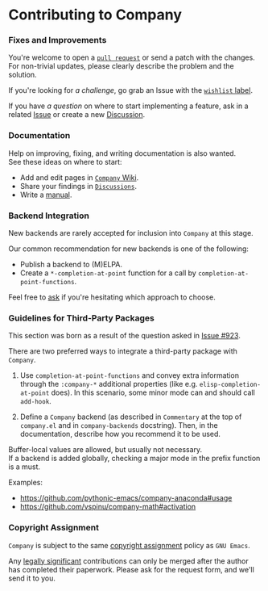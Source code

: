 # Contributing to Company

### Fixes and Improvements

You're welcome to open a [`pull request`](https://docs.github.com/en/github/collaborating-with-pull-requests)
or send a patch with the changes.  
For non-trivial updates, please clearly describe the problem and the solution.

If you're looking for *a challenge*, go grab an Issue with the
[`wishlist` label](https://github.com/company-mode/company-mode/issues?q=is%3Aissue+is%3Aopen+label%3Awishlist).

If you have *a question* on where to start implementing a feature,
ask in a related [Issue](https://github.com/company-mode/company-mode/issues)
or create a new [Discussion](https://github.com/company-mode/company-mode/discussions).


### Documentation

Help on improving, fixing, and writing documentation is also wanted.  
See these ideas on where to start:
- Add and edit pages in [`Company` Wiki](https://github.com/company-mode/company-mode/wiki).
- Share your findings in [`Discussions`](https://github.com/company-mode/company-mode/discussions/categories/show-and-tell).
- Write a [manual](https://github.com/company-mode/company-mode/issues/926).


### Backend Integration

New backends are rarely accepted for inclusion into `Company` at this stage.

Our common recommendation for new backends is one of the following:
- Publish a backend to (M)ELPA.
- Create a `*-completion-at-point` function for a call by `completion-at-point-functions`.

Feel free to [ask](https://github.com/company-mode/company-mode/discussions)
if you're hesitating which approach to choose.


### Guidelines for Third-Party Packages

This section was born as a result of the question asked in
[Issue #923](https://github.com/company-mode/company-mode/issues/923).

There are two preferred ways to integrate a third-party package with `Company`.

1. Use `completion-at-point-functions` and convey extra information through the
`:company-*` additional properties (like e.g. `elisp-completion-at-point` does).
In this scenario, some minor mode can and should call `add-hook`.

2. Define a `Company` backend (as described in `Commentary` at the top of
`company.el` and in `company-backends` docstring).
Then, in the documentation, describe how you recommend it to be used.


Buffer-local values are allowed, but usually not necessary.  
If a backend is added globally, checking a major mode in the prefix function is a must.

Examples:
- https://github.com/pythonic-emacs/company-anaconda#usage
- https://github.com/vspinu/company-math#activation


### Copyright Assignment

`Company` is subject to the same [copyright assignment](https://www.fsf.org/licensing/contributor-faq)
policy as `GNU Emacs`.

Any [legally significant](https://www.gnu.org/prep/maintain/html_node/Legally-Significant.html#Legally-Significant)
contributions can only be merged after the author has completed their paperwork.
Please ask for the request form, and we'll send it to you.
